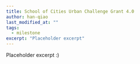 ```yaml
---
title: School of Cities Urban Challenge Grant 4.0
author: han-qiao
last_modified_at: ""
tags:
  - milestone
excerpt: "Placeholder excerpt"
---
```


Placeholder excerpt :)